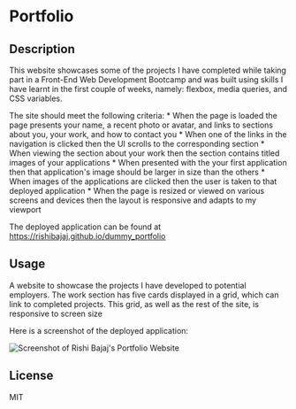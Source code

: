 # Portfolio

## Description

This website showcases some of the projects I have completed while taking part in a Front-End Web Development Bootcamp and was built using skills I have learnt in the first couple of weeks, namely: flexbox, media queries, and CSS variables.

The site should meet the following criteria:
    * When the page is loaded the page presents your name, a recent photo or avatar, and links to sections about you, your work, and how to contact you
    * When one of the links in the navigation is clicked then the UI scrolls to the corresponding section
    * When viewing the section about your work then the section contains titled images of your applications
    * When presented with the your first application then that application's image should be larger in size than the others
    * When images of the applications are clicked then the user is taken to that deployed application
    * When the page is resized or viewed on various screens and devices then the layout is responsive and adapts to my viewport

The deployed application can be found at https://rishibajaj.github.io/dummy_portfolio

## Usage

A website to showcase the projects I have developed to potential employers. The work section has five cards displayed in a grid, which can link to completed projects. This grid, as well as the rest of the site, is responsive to screen size

Here is a screenshot of the deployed application:

![Screenshot of Rishi Bajaj's Portfolio Website](./assests/02-portfolio.jpg)

## License

MIT

